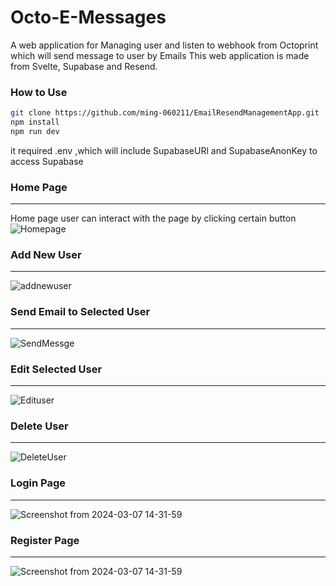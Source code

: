 # Octo-E-Messages
A web application for Managing user and listen to webhook from Octoprint which will send message to user by Emails
This web application is made from Svelte, Supabase and Resend.

### How to Use
```bash
git clone https://github.com/ming-060211/EmailResendManagementApp.git
npm install
npm run dev
```
it required .env ,which will include SupabaseURl and SupabaseAnonKey to access Supabase

### Home Page
----
Home page user can interact with the page by clicking certain button
![Homepage](https://github.com/ming-060211/EmailResendManagementApp/assets/156335979/fb995d23-7fe6-4348-9eac-079eebcc15b7)

### Add New User
----
![addnewuser](https://github.com/ming-060211/EmailResendManagementApp/assets/156335979/05aedb00-e95c-4507-8f0d-7a91f6d6ee7a)

### Send Email to Selected User
---
![SendMessge](https://github.com/ming-060211/EmailResendManagementApp/assets/156335979/3063a430-a4fe-4ce6-823d-ad42877fe3d6)

### Edit Selected User
---
![Edituser](https://github.com/ming-060211/EmailResendManagementApp/assets/156335979/dc335c92-515b-4047-9d8e-eaa276d1346b)

### Delete User
---
![DeleteUser](https://github.com/ming-060211/EmailResendManagementApp/assets/156335979/298690b2-6fa9-42b2-bcd5-055078ea351b)

### Login Page
---
![Screenshot from 2024-03-07 14-31-59](https://github.com/ming-060211/EmailResendManagementApp/assets/156335979/b5b77372-ed91-40cd-9f74-05d0d8db6c19)

### Register Page
---
![Screenshot from 2024-03-07 14-31-59](https://github.com/ming-060211/EmailResendManagementApp/assets/156335979/d7c88260-9b78-4364-9059-67c39ac8b505)


